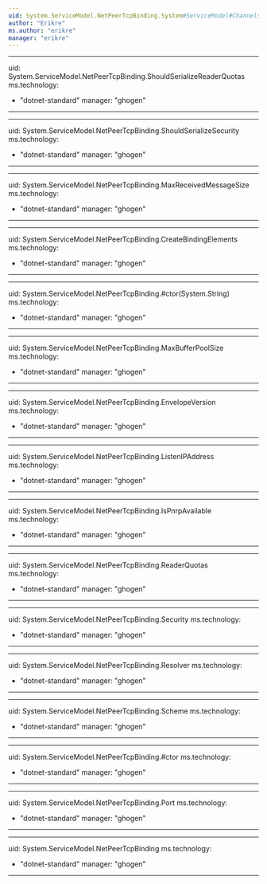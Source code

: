 ```yaml
---
uid: System.ServiceModel.NetPeerTcpBinding.System#ServiceModel#Channels#IBindingRuntimePreferences#ReceiveSynchronously
author: "Erikre"
ms.author: "erikre"
manager: "erikre"
---
```


---
uid: System.ServiceModel.NetPeerTcpBinding.ShouldSerializeReaderQuotas
ms.technology: 
  - "dotnet-standard"
manager: "ghogen"
---

---
uid: System.ServiceModel.NetPeerTcpBinding.ShouldSerializeSecurity
ms.technology: 
  - "dotnet-standard"
manager: "ghogen"
---

---
uid: System.ServiceModel.NetPeerTcpBinding.MaxReceivedMessageSize
ms.technology: 
  - "dotnet-standard"
manager: "ghogen"
---

---
uid: System.ServiceModel.NetPeerTcpBinding.CreateBindingElements
ms.technology: 
  - "dotnet-standard"
manager: "ghogen"
---

---
uid: System.ServiceModel.NetPeerTcpBinding.#ctor(System.String)
ms.technology: 
  - "dotnet-standard"
manager: "ghogen"
---

---
uid: System.ServiceModel.NetPeerTcpBinding.MaxBufferPoolSize
ms.technology: 
  - "dotnet-standard"
manager: "ghogen"
---

---
uid: System.ServiceModel.NetPeerTcpBinding.EnvelopeVersion
ms.technology: 
  - "dotnet-standard"
manager: "ghogen"
---

---
uid: System.ServiceModel.NetPeerTcpBinding.ListenIPAddress
ms.technology: 
  - "dotnet-standard"
manager: "ghogen"
---

---
uid: System.ServiceModel.NetPeerTcpBinding.IsPnrpAvailable
ms.technology: 
  - "dotnet-standard"
manager: "ghogen"
---

---
uid: System.ServiceModel.NetPeerTcpBinding.ReaderQuotas
ms.technology: 
  - "dotnet-standard"
manager: "ghogen"
---

---
uid: System.ServiceModel.NetPeerTcpBinding.Security
ms.technology: 
  - "dotnet-standard"
manager: "ghogen"
---

---
uid: System.ServiceModel.NetPeerTcpBinding.Resolver
ms.technology: 
  - "dotnet-standard"
manager: "ghogen"
---

---
uid: System.ServiceModel.NetPeerTcpBinding.Scheme
ms.technology: 
  - "dotnet-standard"
manager: "ghogen"
---

---
uid: System.ServiceModel.NetPeerTcpBinding.#ctor
ms.technology: 
  - "dotnet-standard"
manager: "ghogen"
---

---
uid: System.ServiceModel.NetPeerTcpBinding.Port
ms.technology: 
  - "dotnet-standard"
manager: "ghogen"
---

---
uid: System.ServiceModel.NetPeerTcpBinding
ms.technology: 
  - "dotnet-standard"
manager: "ghogen"
---

